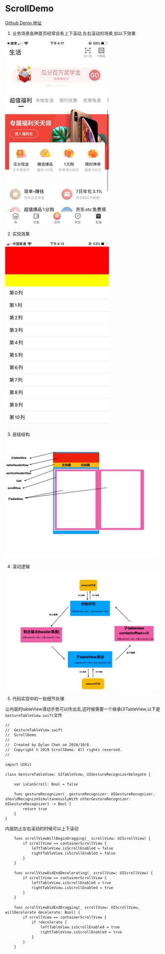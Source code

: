 # ScrollDemo

[Github Demo 地址](https://github.com/TsnumiDC/ScrollDemo)
1. 业务场景各种首页经常会有上下滚动,左右滚动的场景,如以下效果

![应用场景](https://github.com/TsnumiDC/ScrollDemo/blob/master/showImages/0.GIF?raw=true "应用场景")

2. 实现效果

![实现效果](https://github.com/TsnumiDC/ScrollDemo/blob/master/showImages/1.GIF?raw=true "实现效果")

3. 层级结构

![结构介绍](https://github.com/TsnumiDC/ScrollDemo/blob/master/showImages/struct.png?raw=true "结构介绍")

4. 滚动逻辑

![逻辑介绍](https://github.com/TsnumiDC/ScrollDemo/blob/master/showImages/mind.png?raw=true "逻辑介绍")

5. 代码实现中的一些细节处理

让内层的tableView滑动手势可以传出去,这时候需要一个继承UITableView,以下是`GestureTableView.swift`文件
```
//
//  GestureTableView.swift
//  ScrollDemo
//
//  Created by Dylan Chen on 2019/10/8.
//  Copyright © 2019 ScrollDemo. All rights reserved.
//

import UIKit

class GestureTableView: UITableView, UIGestureRecognizerDelegate {

    var isCanScroll: Bool = false
    
    func gestureRecognizer(_ gestureRecognizer: UIGestureRecognizer, shouldRecognizeSimultaneouslyWith otherGestureRecognizer: UIGestureRecognizer) -> Bool {
        return true
    }
}

```

内层防止左右滚动的时候可以上下滚动
```
    func scrollViewWillBeginDragging(_ scrollView: UIScrollView) {
        if scrollView == containerScrollView {
            leftTableView.isScrollEnabled = false
            rightTableView.isScrollEnabled = false
        }
    }
    
    func scrollViewDidEndDecelerating(_ scrollView: UIScrollView) {
        if scrollView == containerScrollView {
            leftTableView.isScrollEnabled = true
            rightTableView.isScrollEnabled = true
        }
    }
    
    func scrollViewDidEndDragging(_ scrollView: UIScrollView, willDecelerate decelerate: Bool) {
        if scrollView == containerScrollView {
            if !decelerate {
                leftTableView.isScrollEnabled = true
                rightTableView.isScrollEnabled = true
            }
        }
    }
```




